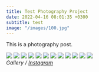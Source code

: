 ```yaml
---
title: Test Photography Project
date: 2022-04-16 08:01:35 +0300
subtitle: test
image: "/images/100.jpg"
---
```


This is a photography post.

<div class="gallery-box">
  <div class="gallery">
    <img src="/images/100.jpg" loading="lazy">
    <img src="/images/100.jpg" loading="lazy">
    <img src="/images/100.jpg" loading="lazy">
	<img src="/images/100.jpg" loading="lazy">
    <img src="/images/100.jpg" loading="lazy">
    <img src="/images/100.jpg" loading="lazy">
	<img src="/images/100.jpg" loading="lazy">
    <img src="/images/100.jpg" loading="lazy">
    <img src="/images/100.jpg" loading="lazy">
	<img src="/images/100.jpg" loading="lazy">
    <img src="/images/100.jpg" loading="lazy">
    <img src="/images/100.jpg" loading="lazy">
  </div>
  <em>Gallery / <a href="https://instagram.com/etienne.collin/" target="_blank">Instagram</a></em>
</div>
